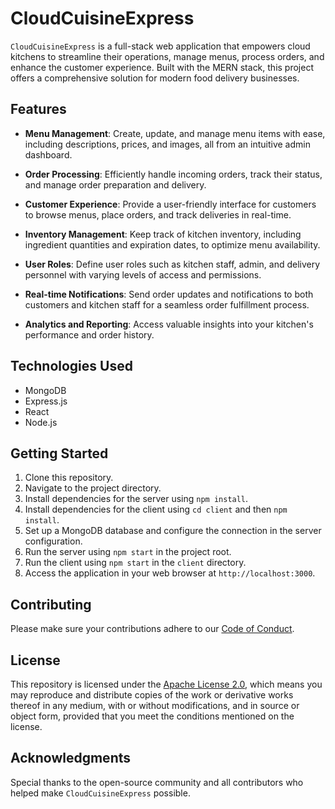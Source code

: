 # CloudCuisineExpress

`CloudCuisineExpress` is a full-stack web application that empowers cloud kitchens to streamline their operations, manage menus, process orders, and enhance the customer experience. Built with the MERN stack, this project offers a comprehensive solution for modern food delivery businesses.

## Features

- **Menu Management**: Create, update, and manage menu items with ease, including descriptions, prices, and images, all from an intuitive admin dashboard.

- **Order Processing**: Efficiently handle incoming orders, track their status, and manage order preparation and delivery.

- **Customer Experience**: Provide a user-friendly interface for customers to browse menus, place orders, and track deliveries in real-time.

- **Inventory Management**: Keep track of kitchen inventory, including ingredient quantities and expiration dates, to optimize menu availability.

- **User Roles**: Define user roles such as kitchen staff, admin, and delivery personnel with varying levels of access and permissions.

- **Real-time Notifications**: Send order updates and notifications to both customers and kitchen staff for a seamless order fulfillment process.

- **Analytics and Reporting**: Access valuable insights into your kitchen's performance and order history.

## Technologies Used

- MongoDB
- Express.js
- React
- Node.js

## Getting Started

1. Clone this repository.
2. Navigate to the project directory.
3. Install dependencies for the server using `npm install`.
4. Install dependencies for the client using `cd client` and then `npm install`.
5. Set up a MongoDB database and configure the connection in the server configuration.
6. Run the server using `npm start` in the project root.
7. Run the client using `npm start` in the `client` directory.
8. Access the application in your web browser at `http://localhost:3000`.

## Contributing

Please make sure your contributions adhere to our [Code of Conduct](CODE_OF_CONDUCT.md).

## License

This repository is licensed under the [Apache License 2.0](LICENSE.md), which means you may reproduce and distribute copies of the work or derivative works thereof in any medium, with or without modifications, and in source or object form, provided that you meet the conditions mentioned on the license.

## Acknowledgments

Special thanks to the open-source community and all contributors who helped make `CloudCuisineExpress` possible.
